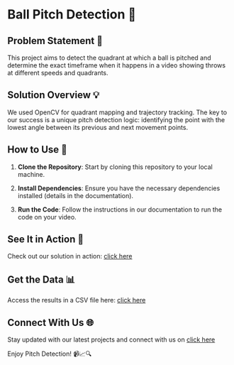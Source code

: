 # Ball Pitch Detection 🎾

## Problem Statement 🎯

This project aims to detect the quadrant at which a ball is pitched and determine the exact timeframe when it happens in a video showing throws at different speeds and quadrants.

## Solution Overview 💡

We used OpenCV for quadrant mapping and trajectory tracking. The key to our success is a unique pitch detection logic: identifying the point with the lowest angle between its previous and next movement points.

## How to Use 🚀

1. **Clone the Repository**: Start by cloning this repository to your local machine.

2. **Install Dependencies**: Ensure you have the necessary dependencies installed (details in the documentation).

3. **Run the Code**: Follow the instructions in our documentation to run the code on your video.

## See It in Action 🎥

Check out our solution in action: [click here](https://drive.google.com/file/d/1g79CMvOCCYTAIqnjS4ipebn2pYBwEs4G/view)

## Get the Data 📊

Access the results in a CSV file here:  [click here](https://github.com/Brindha-Saravanan/Ball-pitch-detection/blob/main/ball_bounce_output.csv)


## Connect With Us 🌐

Stay updated with our latest projects and connect with us on  [click here](https://www.linkedin.com/in/brindha-sara-525536224)

Enjoy Pitch Detection! 📹📈🔍

